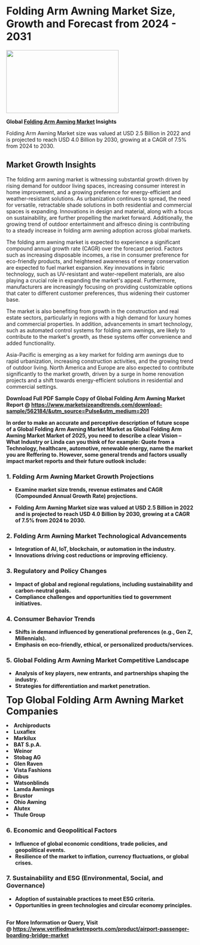 <H1>Folding Arm Awning Market Size, Growth and Forecast from 2024 - 2031</H1><img class="aligncenter size-medium wp-image-584254" src="https://thirdeyenews.in/wp-content/uploads/2024/09/Global-Market-Research-300x168.jpeg" alt="" width="300" height="168" /><p><strong>Global&nbsp;<a href="https://www.marketsizeandtrends.com/download-sample/562184/&amp;utm_source=Pulse&amp;utm_medium=201">Folding Arm Awning Market</a> Insights</strong></p><p>Folding Arm Awning Market size was valued at USD 2.5 Billion in 2022 and is projected to reach USD 4.0 Billion by 2030, growing at a CAGR of 7.5% from 2024 to 2030.</p><p><h2>Market Growth Insights</h2> <p>The folding arm awning market is witnessing substantial growth driven by rising demand for outdoor living spaces, increasing consumer interest in home improvement, and a growing preference for energy-efficient and weather-resistant solutions. As urbanization continues to spread, the need for versatile, retractable shade solutions in both residential and commercial spaces is expanding. Innovations in design and material, along with a focus on sustainability, are further propelling the market forward. Additionally, the growing trend of outdoor entertainment and alfresco dining is contributing to a steady increase in folding arm awning adoption across global markets.</p> <p><strong></strong></p> <p>The folding arm awning market is expected to experience a significant compound annual growth rate (CAGR) over the forecast period. Factors such as increasing disposable incomes, a rise in consumer preference for eco-friendly products, and heightened awareness of energy conservation are expected to fuel market expansion. Key innovations in fabric technology, such as UV-resistant and water-repellent materials, are also playing a crucial role in expanding the market's appeal. Furthermore, manufacturers are increasingly focusing on providing customizable options that cater to different customer preferences, thus widening their customer base.</p> <p>The market is also benefiting from growth in the construction and real estate sectors, particularly in regions with a high demand for luxury homes and commercial properties. In addition, advancements in smart technology, such as automated control systems for folding arm awnings, are likely to contribute to the market's growth, as these systems offer convenience and added functionality.</p> <p>Asia-Pacific is emerging as a key market for folding arm awnings due to rapid urbanization, increasing construction activities, and the growing trend of outdoor living. North America and Europe are also expected to contribute significantly to the market growth, driven by a surge in home renovation projects and a shift towards energy-efficient solutions in residential and commercial settings.</p> <p><strong></p><p><span class=""><strong>Download Full PDF Sample Copy of Global Folding Arm Awning Market Report</strong> @ <a href="https://www.marketsizeandtrends.com/download-sample/562184/&amp;utm_source=Pulse&amp;utm_medium=201" target="_blank">https://www.marketsizeandtrends.com/download-sample/562184/&amp;utm_source=Pulse&amp;utm_medium=201</a></span></p><p>In order to make an accurate and perceptive description of future scope of a Global&nbsp;Folding Arm Awning Market Market as Global&nbsp;Folding Arm Awning Market Market of 2025, you need to describe a clear Vision &ndash; What Industry or Linda can you think of for example: Quote from a Technology, healthcare, automotive, renewable energy, name the market you are Reffering to. However, some general trends and factors usually impact market reports and their future outlook include:</p><h3>1.&nbsp;<strong>Folding Arm Awning Market Growth Projections</strong></h3><ul><li>Examine market size trends, revenue estimates and CAGR (Compounded Annual Growth Rate) projections.</li><li><p>Folding Arm Awning Market size was valued at USD 2.5 Billion in 2022 and is projected to reach USD 4.0 Billion by 2030, growing at a CAGR of 7.5% from 2024 to 2030.</p></li></ul><h3>2.&nbsp;<strong>Folding Arm Awning Market Technological Advancements</strong></h3><ul><li>Integration of AI, IoT, blockchain, or automation in the industry.</li><li>Innovations driving cost reductions or improving efficiency.</li></ul><h3>3.&nbsp;<strong>Regulatory and Policy Changes</strong></h3><ul><li>Impact of global and regional regulations, including sustainability and carbon-neutral goals.</li><li>Compliance challenges and opportunities tied to government initiatives.</li></ul><h3>4.&nbsp;<strong>Consumer Behavior Trends</strong></h3><ul><li>Shifts in demand influenced by generational preferences (e.g., Gen Z, Millennials).</li><li>Emphasis on eco-friendly, ethical, or personalized products/services.</li></ul><h3>5.&nbsp;<strong>Global Folding Arm Awning Market Competitive Landscape</strong></h3><ul><li>Analysis of key players, new entrants, and partnerships shaping the industry.</li><li>Strategies for differentiation and market penetration.</li></ul><p data-pm-slice="1 1 []"><span style="color: inherit; font-family: inherit; font-size: 25px;">Top Global Folding Arm Awning Market Companies</span></p><div class="" data-test-id=""><p><li>Archiproducts</li><li> Luxaflex</li><li> Markilux</li><li> BAT S.p.A.</li><li> Weinor</li><li> Stobag AG</li><li> Glen Raven</li><li> Vista Fashions</li><li> Gibus</li><li> Watsonblinds</li><li> Lamda Awnings</li><li> Brustor</li><li> Ohio Awning</li><li> Alutex</li><li> Thule Group</li></p></div><h3>6.&nbsp;<strong>Economic and Geopolitical Factors</strong></h3><ul><li>Influence of global economic conditions, trade policies, and geopolitical events.</li><li>Resilience of the market to inflation, currency fluctuations, or global crises.</li></ul><h3>7.&nbsp;<strong>Sustainability and ESG (Environmental, Social, and Governance)</strong></h3><ul><li>Adoption of sustainable practices to meet ESG criteria.</li><li>Opportunities in green technologies and circular economy principles.</li></ul><h2><strong style="font-size: 14px;">For More Information or Query, Visit @&nbsp;</strong><a style="background-color: #ffffff; font-size: 14px;" href="https://www.marketsizeandtrends.com/report/folding-arm-awning-market/" target="_blank">https://www.verifiedmarketreports.com/product/airport-passenger-boarding-bridge-market</a></h2>
